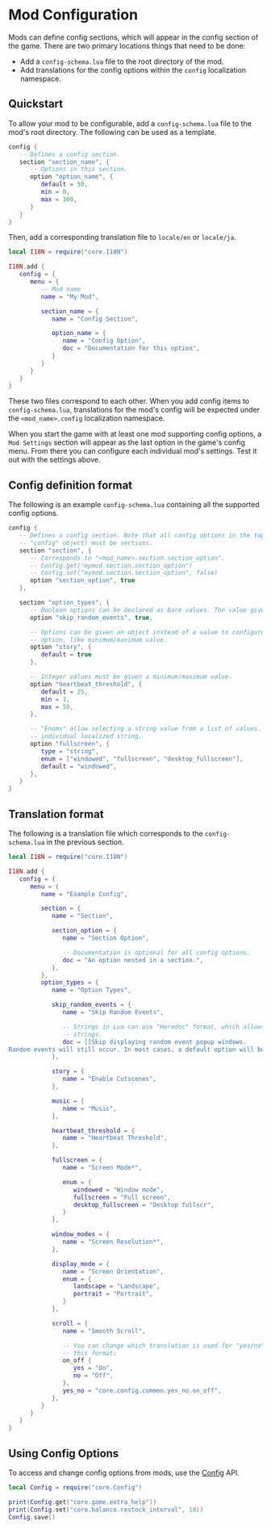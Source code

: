 # Mod Configuration

Mods can define config sections, which will appear in the config section of the game. There are two primary locations things that need to be done:

- Add a `config-schema.lua` file to the root directory of the mod.
- Add translations for the config options within the `config` localization namespace.


## Quickstart

To allow your mod to be configurable, add a `config-schema.lua` file to the mod's root directory. The following can be used as a template.

```lua
config {
   -- Defines a config section.
   section "section_name", {
      -- Options in this section.
      option "option_name", {
         default = 50,
         min = 0,
         max = 100,
      }
   }
}
```

Then, add a corresponding translation file to `locale/en` or `locale/ja`.

```lua
local I18N = require("core.I18N")

I18N.add {
   config = {
      menu = {
         -- Mod name
         name = "My Mod",

         section_name = {
            name = "Config Section",

            option_name = {
               name = "Config Option",
               doc = "Documentation for this option",
            }
         }
      }
   }
}
```

These two files correspond to each other. When you add config items to `config-schema.lua`, translations for the mod's config will be expected under the `<mod_name>.config` localization namespace.

When you start the game with at least one mod supporting config options, a `Mod Settings` section will appear as the last option in the game's config menu. From there you can configure each individual mod's settings. Test it out with the settings above.


## Config definition format

The following is an example `config-schema.lua` containing all the supported config options.

```lua
config {
   -- Defines a config section. Note that all config options in the top level (inside the root
   -- "config" object) must be sections.
   section "section", {
      -- Corresponds to "<mod_name>.section.section_option".
      -- Config.get("mymod.section.section_option")
      -- Config.set("mymod.section.section_option", false)
      option "section_option", true
   },

   section "option_types", {
      -- Boolean options can be declared as bare values. The value given is the default.
      option "skip_random_events", true,

      -- Options can be given an object instead of a value to configure more details about the
      -- option, like minimum/maximum value.
      option "story", {
         default = true
      },

      -- Integer values must be given a minimum/maximum value.
      option "heartbeat_threshold", {
         default = 25,
         min = 1,
         max = 50,
      },

      -- "Enums" allow selecting a string value from a list of values. They each have an
      -- individual localized string.
      option "fullscreen", {
         type = "string",
         enum = ["windowed", "fullscreen", "desktop_fullscreen"],
         default = "windowed",
      },
   }
}
```


## Translation format

The following is a translation file which corresponds to the `config-schema.lua` in the previous section.


```lua
local I18N = require("core.I18N")

I18N.add {
   config = {
      menu = {
         name = "Example Config",

         section = {
            name = "Section",

            section_option = {
               name = "Section Option",

               -- Documentation is optional for all config options.
               doc = "An option nested in a section.",
            },
         },
         option_types = {
            name = "Option Types",

            skip_random_events = {
               name = "Skip Random Events",

               -- Strings in Lua can use "Heredoc" format, which allows writing multiline
               -- strings.
               doc = [[Skip displaying random event popup windows.
Random events will still occur. In most cases, a default option will be chosen.]],
            },

            story = {
               name = "Enable Cutscenes",
            },

            music = {
               name = "Music",
            },

            heartbeat_threshold = {
               name = "Heartbeat Threshold",
            },

            fullscreen = {
               name = "Screen Mode*",

               enum = {
                  windowed = "Window mode",
                  fullscreen = "Full screen",
                  desktop_fullscreen = "Desktop fullscr",
               }
            },

            window_modes = {
               name = "Screen Resolution*",
            },

            display_mode = {
               name = "Screen Orientation",
               enum = {
                  landscape = "Landscape",
                  portrait = "Portrait",
               }
            },

            scroll = {
               name = "Smooth Scroll",

               -- You can change which translation is used for "yes/no" options. It should have
               -- this format:
               on_off {
                  yes = "On",
                  no = "Off",
               },
               yes_no = "core.config.common.yes_no.on_off",
            },
         }
      }
   }
}
```

## Using Config Options

To access and change config options from mods, use the [Config](../modules/Config.html) API.

```lua
local Config = require("core.Config")

print(Config.get("core.game.extra_help"))
print(Config.set("core.balance.restock_interval", 10))
Config.save()
```
